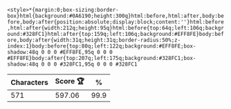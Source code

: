 `<style>*{margin:0;box-sizing:border-box}html{background:#0A6190;height:300q}html:before,html:after,body:before,body:after{position:absolute;display:block;content:''}html:before,html:after{width:212q;height:95q}html:before{top:64q;left:106q;background:#328FC1}html:after{top:159q;left:106q;background:#EFF8FE}body:before,body:after{width:31q;height:31q;border-radius:50%;z-index:1}body:before{top:80q;left:122q;background:#EFF8FE;box-shadow:48q 0 0 0 #EFF8FE,95q 0 0 0 #EFF8FE}body:after{top:207q;left:175q;background:#328FC1;box-shadow:48q 0 0 0 #328FC1,95q 0 0 0 #328FC1`

| Characters | Score 🏆 | %    |
| ---------- | -------- | ---- |
| 571        | 597.06   | 99.9 |
